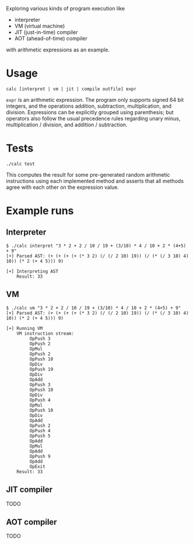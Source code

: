Exploring various kinds of program execution like

  - interpreter
  - VM (virtual machine)
  - JIT (just-in-time) compiler
  - AOT (ahead-of-time) compiler

with arithmetic expressions as an example.

# Usage

```
calc [interpret | vm | jit | compile outfile] expr
```

`expr` is an arithmetic expression.
The program only supports signed 64 bit integers, and the operations addition, subtraction, multiplication, and division.
Expressions can be explicitly grouped using parenthesis;
but operators also follow the usual precedence rules regarding unary minus, multiplication / division, and addition / subtraction.

# Tests

```
./calc test
```

This computes the result for some pre-generated random arithmetic instructions using each implemented method and asserts that all methods agree with each other on the expression value.

# Example runs

## Interpreter

```
$ ./calc interpret "3 * 2 + 2 / 10 / 19 + (3/10) * 4 / 10 + 2 * (4+5) + 9"
[+] Parsed AST: (+ (+ (+ (+ (* 3 2) (/ (/ 2 10) 19)) (/ (* (/ 3 10) 4) 10)) (* 2 (+ 4 5))) 9)

[+] Interpreting AST
    Result: 33
```

## VM

```
$ ./calc vm "3 * 2 + 2 / 10 / 19 + (3/10) * 4 / 10 + 2 * (4+5) + 9"
[+] Parsed AST: (+ (+ (+ (+ (* 3 2) (/ (/ 2 10) 19)) (/ (* (/ 3 10) 4) 10)) (* 2 (+ 4 5))) 9)

[+] Running VM
    VM instruction stream:
         OpPush 3
         OpPush 2
         OpMul
         OpPush 2
         OpPush 10
         OpDiv
         OpPush 19
         OpDiv
         OpAdd
         OpPush 3
         OpPush 10
         OpDiv
         OpPush 4
         OpMul
         OpPush 10
         OpDiv
         OpAdd
         OpPush 2
         OpPush 4
         OpPush 5
         OpAdd
         OpMul
         OpAdd
         OpPush 9
         OpAdd
         OpExit
    Result: 33
```

## JIT compiler

TODO

## AOT compiler

TODO
